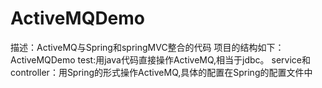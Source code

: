 # ActiveMQDemo
描述：ActiveMQ与Spring和springMVC整合的代码
项目的结构如下：
  ActiveMQDemo
    test:用java代码直接操作ActiveMQ,相当于jdbc。
    service和controller：用Spring的形式操作ActiveMQ,具体的配置在Spring的配置文件中
